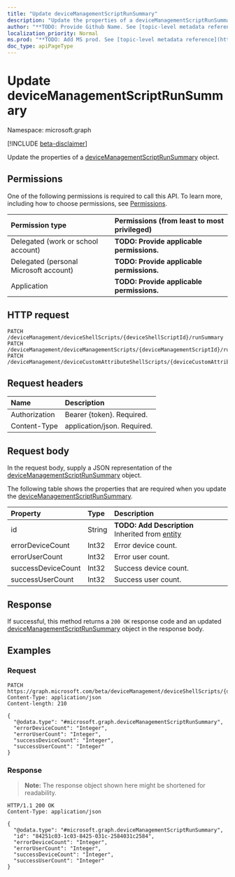 ```yaml
---
title: "Update deviceManagementScriptRunSummary"
description: "Update the properties of a deviceManagementScriptRunSummary object."
author: "**TODO: Provide Github Name. See [topic-level metadata reference](https://msgo.azurewebsites.net/add/document/guidelines/metadata.html#topic-level-metadata)**"
localization_priority: Normal
ms.prod: "**TODO: Add MS prod. See [topic-level metadata reference](https://msgo.azurewebsites.net/add/document/guidelines/metadata.html#topic-level-metadata)**"
doc_type: apiPageType
---
```


# Update deviceManagementScriptRunSummary
Namespace: microsoft.graph

[!INCLUDE [beta-disclaimer](../../includes/beta-disclaimer.md)]

Update the properties of a [deviceManagementScriptRunSummary](../resources/devicemanagementscriptrunsummary.md) object.

## Permissions
One of the following permissions is required to call this API. To learn more, including how to choose permissions, see [Permissions](/graph/permissions-reference).

|Permission type|Permissions (from least to most privileged)|
|:---|:---|
|Delegated (work or school account)|**TODO: Provide applicable permissions.**|
|Delegated (personal Microsoft account)|**TODO: Provide applicable permissions.**|
|Application|**TODO: Provide applicable permissions.**|

## HTTP request

<!-- {
  "blockType": "ignored"
}
-->
``` http
PATCH /deviceManagement/deviceShellScripts/{deviceShellScriptId}/runSummary
PATCH /deviceManagement/deviceManagementScripts/{deviceManagementScriptId}/runSummary
PATCH /deviceManagement/deviceCustomAttributeShellScripts/{deviceCustomAttributeShellScriptId}/runSummary
```

## Request headers
|Name|Description|
|:---|:---|
|Authorization|Bearer {token}. Required.|
|Content-Type|application/json. Required.|

## Request body
In the request body, supply a JSON representation of the [deviceManagementScriptRunSummary](../resources/devicemanagementscriptrunsummary.md) object.

The following table shows the properties that are required when you update the [deviceManagementScriptRunSummary](../resources/devicemanagementscriptrunsummary.md).

|Property|Type|Description|
|:---|:---|:---|
|id|String|**TODO: Add Description** Inherited from [entity](../resources/entity.md)|
|errorDeviceCount|Int32|Error device count.|
|errorUserCount|Int32|Error user count.|
|successDeviceCount|Int32|Success device count.|
|successUserCount|Int32|Success user count.|



## Response

If successful, this method returns a `200 OK` response code and an updated [deviceManagementScriptRunSummary](../resources/devicemanagementscriptrunsummary.md) object in the response body.

## Examples

### Request
<!-- {
  "blockType": "request",
  "name": "update_devicemanagementscriptrunsummary"
}
-->
``` http
PATCH https://graph.microsoft.com/beta/deviceManagement/deviceShellScripts/{deviceShellScriptId}/runSummary
Content-Type: application/json
Content-length: 210

{
  "@odata.type": "#microsoft.graph.deviceManagementScriptRunSummary",
  "errorDeviceCount": "Integer",
  "errorUserCount": "Integer",
  "successDeviceCount": "Integer",
  "successUserCount": "Integer"
}
```


### Response
>**Note:** The response object shown here might be shortened for readability.
<!-- {
  "blockType": "response",
  "truncated": true
}
-->
``` http
HTTP/1.1 200 OK
Content-Type: application/json

{
  "@odata.type": "#microsoft.graph.deviceManagementScriptRunSummary",
  "id": "84251c03-1c03-8425-031c-2584031c2584",
  "errorDeviceCount": "Integer",
  "errorUserCount": "Integer",
  "successDeviceCount": "Integer",
  "successUserCount": "Integer"
}
```

